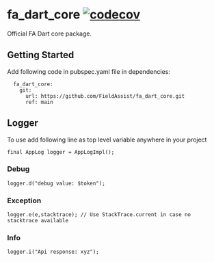 # fa_dart_core [![codecov](https://codecov.io/gh/FieldAssist/fa_dart_core/branch/main/graph/badge.svg?token=0SJUKQDEC2)](https://codecov.io/gh/FieldAssist/fa_dart_core)

Official FA Dart core package.

## Getting Started

Add following code in pubspec.yaml file in dependencies:

```
  fa_dart_core:
    git:
      url: https://github.com/FieldAssist/fa_dart_core.git
      ref: main
```

## Logger

To use add following line as top level variable anywhere in your project

```
final AppLog logger = AppLogImpl();
```

### Debug

```
logger.d("debug value: $token");
```

### Exception

```
logger.e(e,stacktrace); // Use StackTrace.current in case no stacktrace available
```

### Info

```
logger.i("Api response: xyz");
```